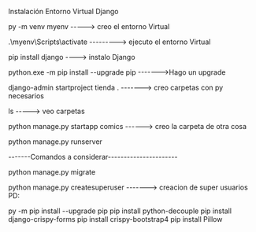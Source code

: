 Instalación Entorno Virtual Django

py -m venv myenv  -----> creo el entorno Virtual

.\myenv\Scripts\activate   ---------> ejecuto el entorno Virtual

pip install django  ----> instalo Django

python.exe -m pip install --upgrade pip  ------->Hago un upgrade

django-admin startproject tienda . -------> creo carpetas con py necesarios

ls -----> veo carpetas

python manage.py startapp comics ------> creo la carpeta de otra cosa

python manage.py runserver

-------Comandos a considerar----------------------

python manage.py migrate

python manage.py createsuperuser -------> creacion de super usuarios 
PD:


py -m pip install --upgrade pip
pip install python-decouple
pip install django-crispy-forms
pip install crispy-bootstrap4
pip install Pillow